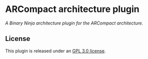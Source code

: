 # ARCompact architecture plugin

_A Binary Ninja architecture plugin for the ARCompact architecture._


## License

This plugin is released under an [GPL 3.0 license](./license).
